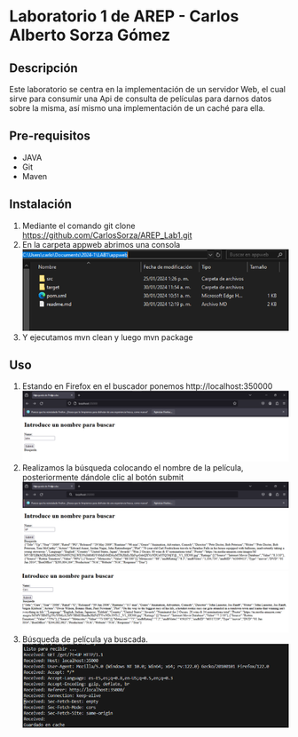 # Laboratorio 1 de AREP - Carlos Alberto Sorza Gómez

## Descripción
Este laboratorio se centra en la implementación de un servidor Web, el cual sirve para consumir una Api de consulta de películas para darnos datos sobre la misma, así mismo una implementación de un caché para ella.

## Pre-requisitos
- JAVA
- Git
- Maven

## Instalación
1. Mediante el comando git clone https://github.com/CarlosSorza/AREP_Lab1.git
2. En la carpeta appweb abrimos una consola
![Alt text](image.png)
3. Y ejecutamos mvn clean y luego mvn package


## Uso
1. Estando en Firefox en el buscador ponemos http://localhost:350000
    ![Alt text](image-1.png)
2. Realizamos la búsqueda colocando el nombre de la película, posteriormente dándole clic al botón submit
    ![Alt text](image-2.png)
    ![Alt text](image-3.png)
3. Búsqueda de película ya buscada.
    ![Alt text](image-4.png)

